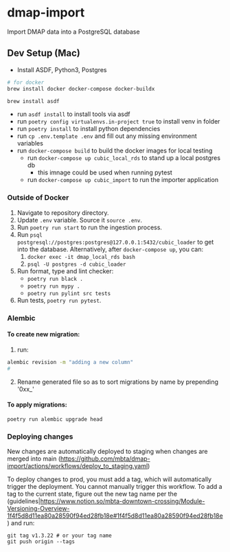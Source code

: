 
# dmap-import
Import DMAP data into a PostgreSQL database

## Dev Setup (Mac)

* Install ASDF, Python3, Postgres
```sh
# for docker
brew install docker docker-compose docker-buildx

brew install asdf
```
* run `asdf install` to install tools via asdf
* run `poetry config virtualenvs.in-project true` to install venv in folder
* run `poetry install` to install python dependencies
* run `cp .env.template .env` and fill out any missing environment variables
* run `docker-compose build` to build the docker images for local testing
    * run `docker-compose up cubic_local_rds` to stand up a local postgres db
        * this imnage could be used when running pytest
    * run `docker-compose up cubic_import` to run the importer application

### Outside of Docker

1. Navigate to repository directory.
2. Update `.env` variable. Source it `source .env`.
3. Run `poetry run start` to run the ingestion process.
4. Run `psql postgresql://postgres:postgres@127.0.0.1:5432/cubic_loader` to get into the database. Alternatively, after `docker-compose up`, you can:
    1. `docker exec -it dmap_local_rds bash`
    2. `psql -U postgres -d cubic_loader`
5. Run format, type and lint checker:
    * `poetry run black .`
    * `poetry run mypy .`
    * `poetry run pylint src tests`
6. Run tests, `poetry run pytest`.

### Alembic

#### To create new migration:
1. run:
```sh
alembic revision -m "adding a new column"
# 
```
2. Rename generated file so as to sort migrations by name by prepending '0xx_'

#### To apply migrations:
```
poetry run alembic upgrade head
```

### Deploying changes
New changes are automatically deployed to staging when changes are merged into main (https://github.com/mbta/dmap-import/actions/workflows/deploy_to_staging.yaml)

To deploy changes to prod, you must add a tag, which will automatically trigger the deployment. You cannot manually trigger this workflow. To add a tag to the current state, figure out the new tag name per the (guidelines|https://www.notion.so/mbta-downtown-crossing/Module-Versioning-Overview-1f4f5d8d11ea80a28590f94ed28fb18e#1f4f5d8d11ea80a28590f94ed28fb18e) and run:
```
git tag v1.3.22 # or your tag name
git push origin --tags
```
